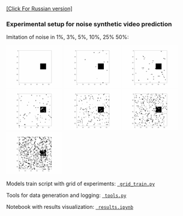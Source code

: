 [[Click For Russian version]](README_RU.md)

### Experimental setup for noise synthetic video prediction

Imitation of noise in 1%, 3%, 5%, 10%, 25% 50%:

<p float="left">
<img src="noise_examples/noise_0.gif" style="width:150px;">
<img src="noise_examples/noise_1.gif" style="width:150px;">
<img src="noise_examples/noise_3.gif" style="width:150px;">
<img src="noise_examples/noise_5.gif" style="width:150px;">
<img src="noise_examples/noise_10.gif" style="width:150px;">
<img src="noise_examples/noise_25.gif" style="width:150px;">
<img src="noise_examples/noise_50.gif" style="width:150px;">
</p>

Models train script with grid of experiments: [``` grid_train.py```](grid_train.py)

Tools for data generation and logging: [``` tools.py```](tools.py)

Notebook with results visualization: [``` results.ipynb```](results.ipynb)